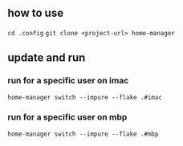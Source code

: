 ## how to use

`cd .config`
`git clone <project-url> home-manager`

## update and run

### run for a specific user on imac

`home-manager switch --impure --flake .#imac`

### run for a specific user on mbp

`home-manager switch --impure --flake .#mbp`
